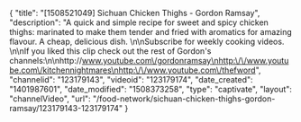 {
    "title": "[1508521049] Sichuan Chicken Thighs - Gordon Ramsay",
    "description": "A quick and simple recipe for sweet and spicy chicken thighs: marinated to make them tender and fried with aromatics for amazing flavour. A cheap, delicious dish. \n\nSubscribe for weekly cooking videos. \n\nIf you liked this clip check out the rest of Gordon's channels:\n\nhttp:\/\/www.youtube.com\/gordonramsay\nhttp:\/\/www.youtube.com\/kitchennightmares\nhttp:\/\/www.youtube.com\/thefword",
    "channelid": "123179143",
    "videoid": "123179174",
    "date_created": "1401987601",
    "date_modified": "1508373258",
    "type": "captivate",
    "layout": "channelVideo",
    "url": "\/food-network\/sichuan-chicken-thighs-gordon-ramsay\/123179143-123179174"
}